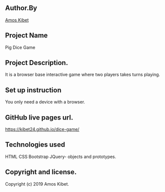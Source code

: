 ## Author.By
[Amos Kibet](https://github.com/kibet24)

## Project Name
Pig Dice Game

## Project Description.
It is a browser base interactive game where two players takes turns playing.

## Set up instruction
You only need a device with a browser.

## GitHub live pages url.
https://kibet24.github.io/dice-game/


## Technologies used
 HTML
 CSS
 Bootstrap
 JQuery- objects and prototypes.

## Copyright and license.
Copyright (c) 2019 Amos Kibet.
